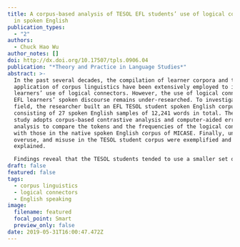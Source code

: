 ```yaml
---
title: A corpus-based analysis of TESOL EFL students’ use of logical connectors
  in spoken English
publication_types:
  - "2"
authors:
  - Chuck Hao Wu
author_notes: []
doi: http://dx.doi.org/10.17507/tpls.0906.04
publication: "*Theory and Practice in Language Studies*"
abstract: >-
  In the past several decades, the compilation of learner corpora and the
  application of corpus linguistics have been extensively employed to improve
  learners’ use of logical connectors. However, the use of logical connectors in
  EFL learners’ spoken discourse remains under-researched. To investigate this
  field, the researcher built an EFL TESOL student spoken English corpus
  consisting of 27 spoken English samples of 12,241 words in total. Then, this
  study adopts corpus-based contrastive analysis and computer-aided error
  analysis to compare the tokens and the frequencies of the logical connectors
  with those in the native spoken English corpus of MICASE. Finally, underuse,
  overuse, and misuse in the TESOL student corpus were exemplified and
  explained.

  Findings reveal that the TESOL students tended to use a smaller set of logical connectors but used them more frequently than the English native speakers. Additive coordinating conjunctions such as and, so, and but were the most overused logical connectors. Moreover, the underuse of if, when, so that, and though shows that adverbial clauses were less frequently employed in their spoken discourse. A detailed explanation and pedagogical implications are also listed to help learners understand how to contextualize logical connectors at both syntactic and discourse level.
draft: false
featured: false
tags:
  - corpus linguistics
  - logical connectors
  - English speaking
image:
  filename: featured
  focal_point: Smart
  preview_only: false
date: 2019-05-31T16:00:47.472Z
---
```


